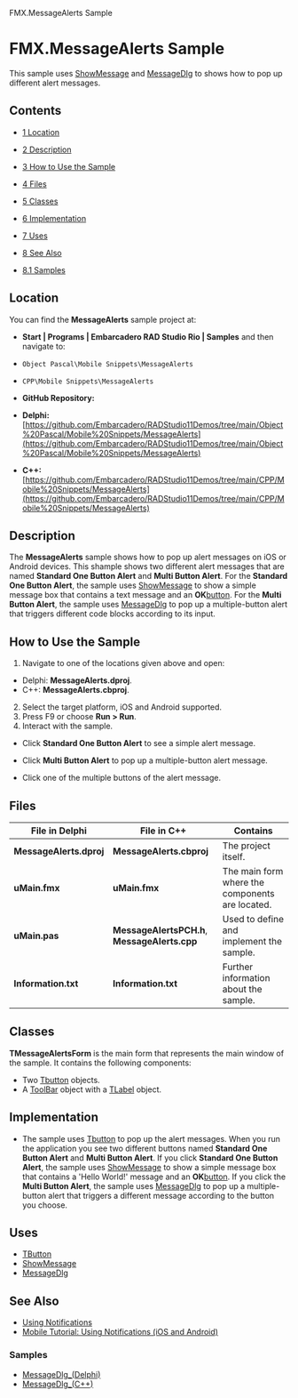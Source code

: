 FMX.MessageAlerts Sample[]()
# FMX.MessageAlerts Sample 


This sample uses [ShowMessage](http://docwiki.embarcadero.com/Libraries/en/FMX.Dialogs.ShowMessage) and [MessageDlg](http://docwiki.embarcadero.com/Libraries/en/FMX.Dialogs.MessageDlg) to shows how to pop up different alert messages.
## Contents



* [1 Location](#Location)
* [2 Description](#Description)
* [3 How to Use the Sample](#How_to_Use_the_Sample)
* [4 Files](#Files)
* [5 Classes](#Classes)
* [6 Implementation](#Implementation)
* [7 Uses](#Uses)
* [8 See Also](#See_Also)

* [8.1 Samples](#Samples)


## Location 

You can find the **MessageAlerts** sample project at:
* **Start | Programs | Embarcadero RAD Studio Rio | Samples** and then navigate to:

* `Object Pascal\Mobile Snippets\MessageAlerts`
* `CPP\Mobile Snippets\MessageAlerts`

* **GitHub Repository:**

* **Delphi:**[https://github.com/Embarcadero/RADStudio11Demos/tree/main/Object%20Pascal/Mobile%20Snippets/MessageAlerts](https://github.com/Embarcadero/RADStudio11Demos/tree/main/Object%20Pascal/Mobile%20Snippets/MessageAlerts)
* **C++:**[https://github.com/Embarcadero/RADStudio11Demos/tree/main/CPP/Mobile%20Snippets/MessageAlerts](https://github.com/Embarcadero/RADStudio11Demos/tree/main/CPP/Mobile%20Snippets/MessageAlerts)

## Description 

The **MessageAlerts** sample shows how to pop up alert messages on iOS or Android devices. This shample shows two different alert messages that are named **Standard One Button Alert** and **Multi Button Alert**. For the **Standard One Button Alert**, the sample uses [ShowMessage](http://docwiki.embarcadero.com/Libraries/en/FMX.Dialogs.ShowMessage) to show a simple message box that contains a text message and an **OK**[button](http://docwiki.embarcadero.com/Libraries/en/FMX.StdCtrls.TButton). For the **Multi Button Alert**, the sample uses [MessageDlg](http://docwiki.embarcadero.com/Libraries/en/FMX.Dialogs.MessageDlg) to pop up a multiple-button alert that triggers different code blocks according to its input.
## How to Use the Sample 


1.  Navigate to one of the locations given above and open:

*  Delphi: **MessageAlerts.dproj**.
*  C++: **MessageAlerts.cbproj**.

2.  Select the target platform, iOS and Android supported.
3.  Press F9 or choose **Run > Run**.
4.  Interact with the sample.

*  Click **Standard One Button Alert** to see a simple alert message.
*  Click **Multi Button Alert** to pop up a multiple-button alert message.

*  Click one of the multiple buttons of the alert message.

## Files 



| **File in Delphi**      | **File in C++**                               | **Contains**                                    |
| ----------------------- | --------------------------------------------- | ----------------------------------------------- |
| **MessageAlerts.dproj** | **MessageAlerts.cbproj**                      | The project itself.                             |
| **uMain.fmx**           | **uMain.fmx**                                 | The main form where the components are located. |
| **uMain.pas**           | **MessageAlertsPCH.h**, **MessageAlerts.cpp** | Used to define and implement the sample.        |
| **Information.txt**     | **Information.txt**                           | Further information about the sample.           |


## Classes 

**TMessageAlertsForm** is the main form that represents the main window of the sample. It contains the following components:
*  Two [Tbutton](http://docwiki.embarcadero.com/Libraries/en/FMX.StdCtrls.TButton) objects.
*  A [ToolBar](http://docwiki.embarcadero.com/Libraries/en/FMX.StdCtrls.TToolBar) object with a [TLabel](http://docwiki.embarcadero.com/Libraries/en/FMX.StdCtrls.TLabel) object.

## Implementation 


*  The sample uses [Tbutton](http://docwiki.embarcadero.com/Libraries/en/FMX.StdCtrls.TButton) to pop up the alert messages.
When you run the application you see two different buttons named **Standard One Button Alert** and **Multi Button Alert**. If you click **Standard One Button Alert**, the sample uses [ShowMessage](http://docwiki.embarcadero.com/Libraries/en/FMX.Dialogs.ShowMessage) to show a simple message box that contains a 'Hello World!' message and an **OK**[button](http://docwiki.embarcadero.com/Libraries/en/FMX.StdCtrls.TButton). If you click the **Multi Button Alert**, the sample uses [MessageDlg](http://docwiki.embarcadero.com/Libraries/en/FMX.Dialogs.MessageDlg) to pop up a multiple-button alert that triggers a different message according to the button you choose.
## Uses 


* [TButton](http://docwiki.embarcadero.com/Libraries/en/FMX.StdCtrls.TButton)
* [ShowMessage](http://docwiki.embarcadero.com/Libraries/en/FMX.Dialogs.ShowMessage)
* [MessageDlg](http://docwiki.embarcadero.com/Libraries/en/FMX.Dialogs.MessageDlg)

## See Also 


* [Using Notifications](http://docwiki.embarcadero.com/RADStudio/en/Using_Notifications)
* [Mobile Tutorial: Using Notifications (iOS and Android)](http://docwiki.embarcadero.com/RADStudio/en/Mobile_Tutorial:_Using_Notifications_(iOS_and_Android))

### Samples 


* [MessageDlg_(Delphi)](http://docwiki.embarcadero.com/CodeExamples/en/MessageDlg_%28Delphi%29)
* [MessageDlg_(C++)](http://docwiki.embarcadero.com/CodeExamples/en/MessageDlg_%28C%2B%2B%29)





